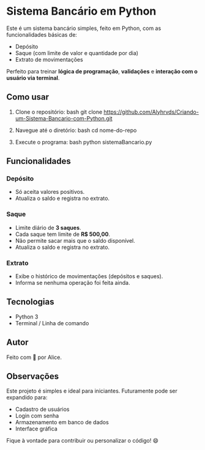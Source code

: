# Sistema Bancário em Python

Este é um sistema bancário simples, feito em Python, com as funcionalidades básicas de:

- Depósito
- Saque (com limite de valor e quantidade por dia)
- Extrato de movimentações

Perfeito para treinar **lógica de programação**, **validações** e **interação com o usuário via terminal**.


## Como usar

1. Clone o repositório:
bash
git clone https://github.com/Alyhrvds/Criando-um-Sistema-Bancario-com-Python.git

2. Navegue até o diretório:
bash
cd nome-do-repo

3. Execute o programa:
bash
python sistemaBancario.py


## Funcionalidades

### Depósito

* Só aceita valores positivos.
* Atualiza o saldo e registra no extrato.

### Saque

* Limite diário de **3 saques**.
* Cada saque tem limite de **R\$ 500,00**.
* Não permite sacar mais que o saldo disponível.
* Atualiza o saldo e registra no extrato.

### Extrato

* Exibe o histórico de movimentações (depósitos e saques).
* Informa se nenhuma operação foi feita ainda.

## Tecnologias

* Python 3
* Terminal / Linha de comando

## Autor

Feito com 💙 por Alice.

## Observações

Este projeto é simples e ideal para iniciantes. Futuramente pode ser expandido para:

* Cadastro de usuários
* Login com senha
* Armazenamento em banco de dados
* Interface gráfica

Fique à vontade para contribuir ou personalizar o código! 😄


